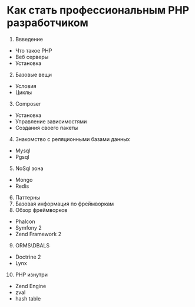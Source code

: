 Как стать профессиональным PHP разработчиком
============================================

1. Ввведение
  - Что такое PHP
  - Веб серверы
  - Установка
2. Базовые вещи
  - Условия
  - Циклы
3. Composer
  - Установка
  - Управление зависимостями
  - Создания своего пакеты
4. Знакомство с реляционными базами данных
  - Mysql
  - Pgsql
5. NoSql зона
  - Mongo
  - Redis
6. Паттерны
7. Базовая информация по фреймворкам
8. Обзор фреймворков
  - Phalcon
  - Symfony 2
  - Zend Framework 2
9. ORMS\DBALS
  - Doctrine 2
  - Lynx
10. PHP изнутри
  - Zend Engine
  - zval
  - hash table